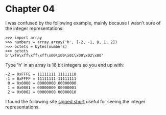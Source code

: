 # Chapter 04

I was confused by the following example, mainly because I wasn't sure of the integer representations:

```
>>> import array
>>> numbers = array.array('h', [-2, -1, 0, 1, 2])
>>> octets = bytes(numbers)
>>> octets
b'\xfe\xff\xff\xff\x00\x00\x01\x00\x02\x00'
```

Type 'h' in an array is 16 bit integers so you end up with:
```
-2 = 0xFFFE = 11111111 11111110
-1 = 0xFFFF = 11111111 11111111
 0 = 0x0000 = 00000000 00000000
 1 = 0x0001 = 00000000 00000001
 2 = 0x0002 = 00000000 00000010
```
I found the following site [signed short](https://www.binaryconvert.com/convert_signed_short.html?decimal=050) useful for seeing the integer representations.


